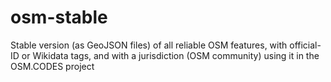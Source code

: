 # osm-stable
Stable version (as GeoJSON files) of all reliable OSM features, with official-ID or Wikidata tags, and with a jurisdiction (OSM community) using it in the OSM.CODES project

